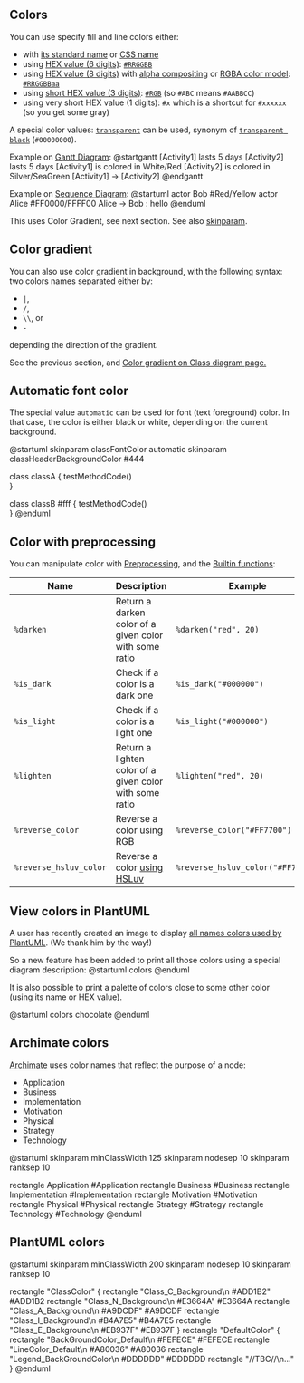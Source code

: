 ## Colors
You can use specify fill and line colors either:
* with [its standard name](https://www.w3schools.com/colors/colors_names.asp) or [CSS name](https://www.w3.org/TR/css-color-4/#named-colors)
* using [HEX value (6 digits)](https://www.w3.org/TR/css-color-4/#hex-notation): [``#RRGGBB``](https://www.w3schools.com/colors/colors_hexadecimal.asp)
* using [HEX value (8 digits)](https://www.w3.org/TR/css-color-4/#hex-notation) with [alpha compositing](https://en.wikipedia.org/wiki/Alpha_compositing) or [RGBA color model](https://en.wikipedia.org/wiki/RGBA_color_model): [``#RRGGBBaa``](https://www.w3.org/TR/css-color-4/#hex-notation)
* using [short HEX value (3 digits)](https://www.w3.org/TR/css-color-4/#hex-notation): [``#RGB``](https://www.w3.org/TR/css-color-4/#hex-notation) (so ``#ABC`` means ``#AABBCC``)
* using very short HEX value (1 digits): ``#x`` which is a shortcut for ``#xxxxxx`` (so you get some gray)

A special color values: [``transparent``](https://www.w3.org/TR/css-color-4/#valdef-color-transparent) can be used, synonym of [``transparent black``](https://www.w3.org/TR/css-color-4/#transparent-black) (``#00000000``).

Example on [Gantt Diagram](gantt-diagram):
<plantuml>
@startgantt
[Activity1] lasts 5 days
[Activity2] lasts 5 days
[Activity1] is colored in White/Red
[Activity2] is colored in Silver/SeaGreen
[Activity1] -> [Activity2]
@endgantt
</plantuml>


Example on [Sequence Diagram](sequence-diagram):
<plantuml>
@startuml
actor Bob #Red/Yellow
actor Alice #FF0000/FFFF00
Alice -> Bob : hello
@enduml
</plantuml>


This uses Color Gradient, see next section.
See also [skinparam](http://plantuml.com/skinparam).


## Color gradient

You can also use color gradient in background, with the following syntax: two colors names separated either by:

*    `|`,
*    `/`,
*    `\\`, or 
*    `-`

depending the direction of the gradient.

See the previous section, and [Color gradient on Class diagram page.](class-diagram#cfe920390b501516)


## Automatic font color

The special value ``automatic`` can be used for font (text foreground) color. In that case, the color is either black or white, depending on the current background.

<plantuml>
@startuml
skinparam classFontColor automatic
skinparam classHeaderBackgroundColor #444

class classA {
testMethodCode()        
}

class classB #fff {
testMethodCode()       
}
@enduml
</plantuml>


## Color with preprocessing

You can manipulate color with [Preprocessing](preprocessing), and the [Builtin functions](preprocessing#291cabbe982ff775):

| Name                     | Description                                                                                                                                         | Example                                               | Return                                           |
| ------------------------ | --------------------------------------------------------------------------------------------------------------------------------------------------- | ----------------------------------------------------- | ------------------------------------------------ |
| ``%darken``              | Return a darken color of a given color with some ratio                                                                                              | ``%darken("red", 20)``                                | ``#CC0000``                                      |
| ``%is_dark``             | Check if a color is a dark one                                                                                                                      | ``%is_dark("#000000")``                               | ``true``                                         |
| ``%is_light``            | Check if a color is a light one                                                                                                                     | ``%is_light("#000000")``                              | ``false``                                        |
| ``%lighten``             | Return a lighten color of a given color with some ratio                                                                                             | ``%lighten("red", 20)``                               | ``#CC3333``                                      |
| ``%reverse_color``       | Reverse a color using RGB                                                                                                                           | ``%reverse_color("#FF7700")``                         | ``#0088FF``                                      |
| ``%reverse_hsluv_color`` | Reverse a color [using HSLuv](https://www.hsluv.org/)                                                                                               | ``%reverse_hsluv_color("#FF7700")``                   | ``#602800``                                      |


## View colors in PlantUML
A user has recently created an image to display [all names colors used by PlantUML](https://github.com/sledgeh/PlantUML-colors). (We thank him by the way!)

So a new feature has been added to print all those colors using a special diagram description:
<plantuml>
@startuml
colors
@enduml
</plantuml>

It is also possible to print a palette of colors close to some other color (using its name or HEX value).


<plantuml>
@startuml
colors chocolate
@enduml
</plantuml>




## Archimate colors

[Archimate](archimate-diagram) uses color names that reflect the purpose of a node:
* Application
* Business
* Implementation
* Motivation
* Physical
* Strategy
* Technology

<plantuml>
@startuml
skinparam minClassWidth 125
skinparam nodesep 10
skinparam ranksep 10

rectangle Application    #Application
rectangle Business       #Business
rectangle Implementation #Implementation
rectangle Motivation     #Motivation
rectangle Physical       #Physical
rectangle Strategy       #Strategy
rectangle Technology     #Technology
@enduml
</plantuml>


## PlantUML colors

<plantuml>
@startuml
skinparam minClassWidth 200
skinparam nodesep 10
skinparam ranksep 10

rectangle "ClassColor" {
rectangle "Class_C_Background\n #ADD1B2" #ADD1B2
rectangle "Class_N_Background\n #E3664A" #E3664A
rectangle "Class_A_Background\n #A9DCDF" #A9DCDF
rectangle "Class_I_Background\n #B4A7E5" #B4A7E5
rectangle "Class_E_Background\n #EB937F" #EB937F
}
rectangle "DefaultColor" {
rectangle "BackGroundColor_Default\n #FEFECE" #FEFECE
rectangle "LineColor_Default\n #A80036"       #A80036
rectangle "Legend_BackGroundColor\n #DDDDDD"   #DDDDDD
rectangle "//TBC//\n..."
}
@enduml
</plantuml>



